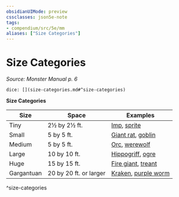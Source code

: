 ```yaml
---
obsidianUIMode: preview
cssclasses: json5e-note
tags:
- compendium/src/5e/mm
aliases: ["Size Categories"]
---
```

# Size Categories
*Source: Monster Manual p. 6* 

`dice: [](size-categories.md#^size-categories)`

**Size Categories**

| Size | Space | Examples |
|------|-------|----------|
| Tiny | 2½ by 2½ ft. | [Imp](/2-Mechanics/CLI/bestiary/fiend/imp.md), [sprite](/2-Mechanics/CLI/bestiary/fey/sprite.md) |
| Small | 5 by 5 ft. | [Giant rat](/2-Mechanics/CLI/bestiary/beast/giant-rat.md), [goblin](/2-Mechanics/CLI/bestiary/humanoid/goblin.md) |
| Medium | 5 by 5 ft. | [Orc](/2-Mechanics/CLI/bestiary/humanoid/orc.md), [werewolf](/2-Mechanics/CLI/bestiary/humanoid/werewolf.md) |
| Large | 10 by 10 ft. | [Hippogriff](/2-Mechanics/CLI/bestiary/monstrosity/hippogriff.md), [ogre](/2-Mechanics/CLI/bestiary/giant/ogre.md) |
| Huge | 15 by 15 ft. | [Fire giant](/2-Mechanics/CLI/bestiary/giant/fire-giant.md), [treant](/2-Mechanics/CLI/bestiary/plant/treant.md) |
| Gargantuan | 20 by 20 ft. or larger | [Kraken](/2-Mechanics/CLI/bestiary/monstrosity/kraken.md), [purple worm](/2-Mechanics/CLI/bestiary/monstrosity/purple-worm.md) |
^size-categories